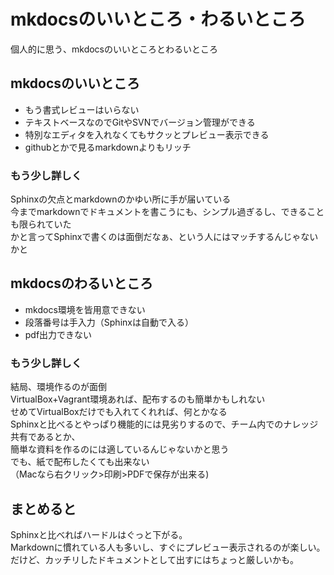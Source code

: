 # mkdocsのいいところ・わるいところ

個人的に思う、mkdocsのいいところとわるいところ

## mkdocsのいいところ

* もう書式レビューはいらない
* テキストベースなのでGitやSVNでバージョン管理ができる
* 特別なエディタを入れなくてもサクッとプレビュー表示できる
* githubとかで見るmarkdownよりもリッチ

### もう少し詳しく

Sphinxの欠点とmarkdownのかゆい所に手が届いている  
今までmarkdownでドキュメントを書こうにも、シンプル過ぎるし、できることも限られていた  
かと言ってSphinxで書くのは面倒だなぁ、という人にはマッチするんじゃないかと  

## mkdocsのわるいところ

* mkdocs環境を皆用意できない
* 段落番号は手入力（Sphinxは自動で入る）
* pdf出力できない

### もう少し詳しく

結局、環境作るのが面倒  
VirtualBox+Vagrant環境あれば、配布するのも簡単かもしれない  
せめてVirtualBoxだけでも入れてくれれば、何とかなる  
Sphinxと比べるとやっぱり機能的には見劣りするので、チーム内でのナレッジ共有であるとか、  
簡単な資料を作るのには適しているんじゃないかと思う  
でも、紙で配布したくても出来ない  
（Macなら右クリック>印刷>PDFで保存が出来る)  


## まとめると

Sphinxと比べればハードルはぐっと下がる。  
Markdownに慣れている人も多いし、すぐにプレビュー表示されるのが楽しい。  
だけど、カッチリしたドキュメントとして出すにはちょっと厳しいかも。
